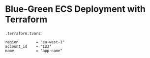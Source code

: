 # Blue-Green ECS Deployment with Terraform

`.terraform.tvars`:

```
region        = "eu-west-1"
account_id    = "123"
name          = "app-name"
```
